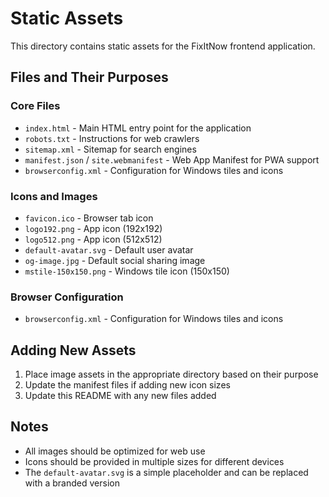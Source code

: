 # Static Assets

This directory contains static assets for the FixItNow frontend application.

## Files and Their Purposes

### Core Files
- `index.html` - Main HTML entry point for the application
- `robots.txt` - Instructions for web crawlers
- `sitemap.xml` - Sitemap for search engines
- `manifest.json` / `site.webmanifest` - Web App Manifest for PWA support
- `browserconfig.xml` - Configuration for Windows tiles and icons

### Icons and Images
- `favicon.ico` - Browser tab icon
- `logo192.png` - App icon (192x192)
- `logo512.png` - App icon (512x512)
- `default-avatar.svg` - Default user avatar
- `og-image.jpg` - Default social sharing image
- `mstile-150x150.png` - Windows tile icon (150x150)

### Browser Configuration
- `browserconfig.xml` - Configuration for Windows tiles and icons

## Adding New Assets

1. Place image assets in the appropriate directory based on their purpose
2. Update the manifest files if adding new icon sizes
3. Update this README with any new files added

## Notes

- All images should be optimized for web use
- Icons should be provided in multiple sizes for different devices
- The `default-avatar.svg` is a simple placeholder and can be replaced with a branded version
